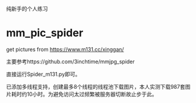 纯新手的个人练习

# mm_pic_spider
get pictures from https://www.m131.cc/xinggan/

主要参考https://github.com/3inchtime/mmjpg_spider

直接运行Spider_m131.py即可。

已添加多线程支持，创建最多8个线程的线程池下载图片，本人实测下载987套图片耗时约10小时。为避免访问太过频繁被服务器切断故止步于此。
